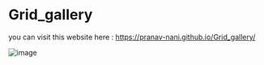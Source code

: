 # Grid_gallery
you can visit this website here : https://pranav-nani.github.io/Grid_gallery/

![image](https://github.com/pranav-nani/Grid_gallery/assets/88759848/2514e285-df0a-4387-aa09-6a53c856960d)
